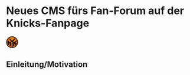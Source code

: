 # Neues CMS fürs Fan-Forum auf der Knicks-Fanpage

![Knicks-Logo](https://github.com/andreasganz/bwd_5100-1_andreas_ganz/blob/master/pictures/logos/favicon_newyorkknicks_round_rgb.png)

## Einleitung/Motivation
